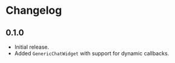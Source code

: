 # Changelog

## 0.1.0

- Initial release.
- Added `GenericChatWidget` with support for dynamic callbacks.